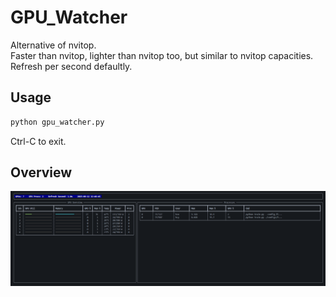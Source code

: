 # GPU_Watcher
Alternative of nvitop.<br>
Faster than nvitop, lighter than nvitop too, but similar to nvitop capacities.<br>
Refresh per second defaultly.

## Usage
```bash
python gpu_watcher.py
```

Ctrl-C to exit.

## Overview
![gpu_watcher.png](https://raw.githubusercontent.com/HCY-ASLEEP/GPU_Watcher/refs/heads/main/gpu_watcher.png)
